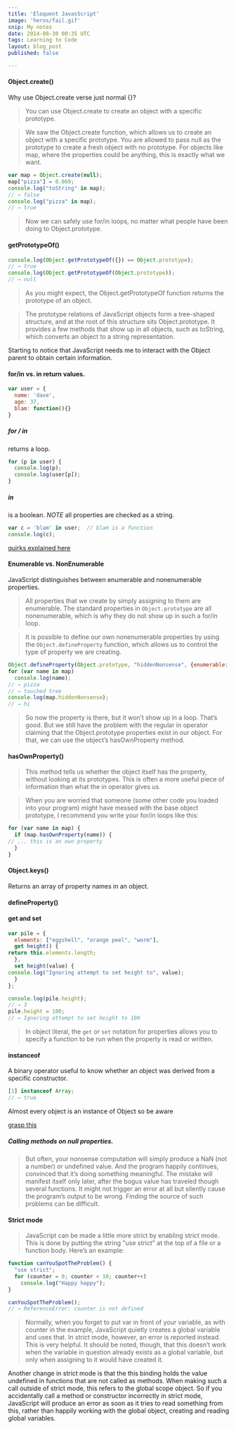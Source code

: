```yaml
---
title: 'Eloquent JavasScript'
image: 'heros/fail.gif'
snip: My notes
date: 2014-08-30 00:35 UTC
tags: Learning to Code
layout: blog_post
published: false

---
```


#### Object.create()

Why use Object.create verse just normal {}?

> You can use Object.create to create an object with a specific prototype.

> We saw the Object.create function, which allows us to create an object with a specific prototype. You are allowed to pass null as the prototype to create a fresh object with no prototype. For objects like map, where the properties could be anything, this is exactly what we want.

~~~javascript
var map = Object.create(null);
map["pizza"] = 0.069;
console.log("toString" in map);
// → false
console.log("pizza" in map);
// → true
~~~

> Now we can safely use for/in loops, no matter what people have been doing to Object.prototype.

#### getPrototypeOf()

~~~javascript
console.log(Object.getPrototypeOf({}) == Object.prototype);
// → true
console.log(Object.getPrototypeOf(Object.prototype));
// → null
~~~

> As you might expect, the Object.getPrototypeOf function returns the prototype of an object.

> The prototype relations of JavaScript objects form a tree-shaped structure, and at the root of this structure sits Object.prototype. It provides a few methods that show up in all objects, such as toString, which converts an object to a string representation.


Starting to notice that JavaScript needs me to interact with the Object parent to obtain certain information.

#### for/in vs. in return values.

~~~javascript
var user = {
  name: 'dave',
  age: 37,
  blam: function(){}
}
~~~

##### for / in 
returns a loop.

~~~javascript
for (p in user) {
  console.log(p);
  console.log(user[p]);
}
~~~

##### in

is a boolean. *NOTE* all properties are checked as a string.

~~~javascript
var c = 'blam' in user;  // blam is a function
console.log(c);
~~~

[quirks explained here](http://eloquentjavascript.net/06_object.html#p_FtECKQ2UPV)

#### Enumerable vs. NonEnumerable

JavaScript distinguishes between enumerable and nonenumerable properties.

> All properties that we create by simply assigning to them are enumerable. The standard properties in `Object.prototype` are all nonenumerable, which is why they do not show up in such a for/in loop.

> It is possible to define our own nonenumerable properties by using the `Object.defineProperty` function, which allows us to control the type of property we are creating.

~~~javascript
Object.defineProperty(Object.prototype, "hiddenNonsense", {enumerable: false, value: "hi"});
for (var name in map)
  console.log(name);
// → pizza
// → touched tree
console.log(map.hiddenNonsense);
// → hi
~~~

> So now the property is there, but it won’t show up in a loop. That’s good. But we still have the problem with the regular in operator claiming that the Object.prototype properties exist in our object. For that, we can use the object’s hasOwnProperty method.

#### hasOwnProperty()
> This method tells us whether the object itself has the property, without looking at its prototypes. This is often a more useful piece of information than what the in operator gives us.

> When you are worried that someone (some other code you loaded into your program) might have messed with the base object prototype, I recommend you write your for/in loops like this:

~~~javascript
for (var name in map) {
  if (map.hasOwnProperty(name)) {
// ... this is an own property
  }
}
~~~

#### Object.keys() 
Returns an array of property names in an object.

#### defineProperty()

#### get and set

~~~javascript
var pile = {
  elements: ["eggshell", "orange peel", "worm"],
  get height() {
return this.elements.length;
  },
  set height(value) {
console.log("Ignoring attempt to set height to", value);
  }
};

console.log(pile.height);
// → 3
pile.height = 100;
// → Ignoring attempt to set height to 100
~~~

> In object literal, the `get` or `set` notation for properties allows you to specify a function to be run when the property is read or written. 

#### instanceof 

A binary operator useful to know whether an object was derived from a specific constructor. 

~~~javascript
[1] instanceof Array;
// → true
~~~

Almost every object is an instance of Object so be aware


[grasp this](http://eloquentjavascript.net/06_object.html#p_4sWuvx6wkg)



##### Calling methods on null properties.

> But often, your nonsense computation will simply produce a NaN (not a number) or undefined value. And the program happily continues, convinced that it’s doing something meaningful. The mistake will manifest itself only later, after the bogus value has traveled though several functions. It might not trigger an error at all but silently cause the program’s output to be wrong. Finding the source of such problems can be difficult.



#### Strict mode

> JavaScript can be made a little more strict by enabling strict mode. This is done by putting the string "use strict" at the top of a file or a function body. Here’s an example:

~~~javascript
function canYouSpotTheProblem() {
  "use strict";
  for (counter = 0; counter < 10; counter++)
    console.log("Happy happy");
}

canYouSpotTheProblem();
// → ReferenceError: counter is not defined
~~~

> Normally, when you forget to put var in front of your variable, as with counter in the example, JavaScript quietly creates a global variable and uses that. 
> In strict mode, however, an error is reported instead. This is very helpful. It should be noted, though, that this doesn’t work when the variable in question already exists as a global variable, but only when assigning to it would have created it.

Another change in strict mode is that the this binding holds the value undefined in functions that are not called as methods. When making such a call outside of strict mode, this refers to the global scope object. So if you accidentally call a method or constructor incorrectly in strict mode, JavaScript will produce an error as soon as it tries to read something from this, rather than happily working with the global object, creating and reading global variables.
